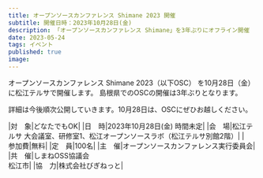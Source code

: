 ```yaml
---
title: オープンソースカンファレンス Shimane 2023 開催
subtitle: 開催日時：2023年10月28日(金)
description: 「オープンソースカンファレンス Shimane」を3年ぶりにオフライン開催
date: 2023-05-24
tags: イベント
published: true
image: 
---
```


オープンソースカンファレンス Shimane 2023（以下OSC） を10月28日（金）に松江テルサで開催します。
島根県でのOSCの開催は3年ぶりとなります。

詳細は今後順次公開していきます。10月28日は、OSCにぜひお越しください。

|<nobr>対　象</nobr>|どなたでもOK|
|<nobr>日　時</nobr>|2023年10月28日(金) 時間未定|
|<nobr>会　場</nobr>|松江テルサ 大会議室、研修室1、松江オープンソースラボ（松江テルサ別館2階）|
|<nobr>参加費</nobr>|無料|
|<nobr>定　員</nobr>|100名|
|<nobr>主　催</nobr>|オープンソースカンファレンス実行委員会|
|<nobr>共　催</nobr>|しまねOSS協議会<br>松江市|
|<nobr>協　力</nobr>|株式会社びぎねっと|

